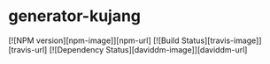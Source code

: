 # generator-kujang

[![NPM version][npm-image]][npm-url] [![Build Status][travis-image]][travis-url] [![Dependency Status][daviddm-image]][daviddm-url]
